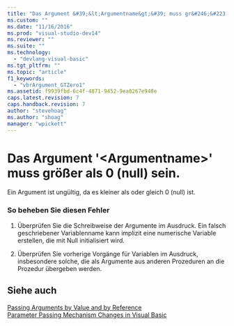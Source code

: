 ```yaml
---
title: "Das Argument &#39;&lt;Argumentname&gt;&#39; muss gr&#246;&#223;er als 0 (null) sein. | Microsoft Docs"
ms.custom: ""
ms.date: "11/16/2016"
ms.prod: "visual-studio-dev14"
ms.reviewer: ""
ms.suite: ""
ms.technology: 
  - "devlang-visual-basic"
ms.tgt_pltfrm: ""
ms.topic: "article"
f1_keywords: 
  - "vbrArgument_GTZero1"
ms.assetid: f9939fbd-6c4f-4871-9452-9ea0267e948e
caps.latest.revision: 7
caps.handback.revision: 7
author: "stevehoag"
ms.author: "shoag"
manager: "wpickett"
---
```

# Das Argument &#39;&lt;Argumentname&gt;&#39; muss gr&#246;&#223;er als 0 (null) sein.
Ein Argument ist ungültig, da es kleiner als oder gleich 0 \(null\) ist.  
  
### So beheben Sie diesen Fehler  
  
1.  Überprüfen Sie die Schreibweise der Argumente im Ausdruck. Ein falsch geschriebener Variablenname kann implizit eine numerische Variable erstellen, die mit Null initialisiert wird.  
  
2.  Überprüfen Sie vorherige Vorgänge für Variablen im Ausdruck, insbesondere solche, die als Argumente aus anderen Prozeduren an die Prozedur übergeben werden.  
  
## Siehe auch  
 [Passing Arguments by Value and by Reference](/dotnet/visual-basic/programming-guide/language-features/procedures/passing-arguments-by-value-and-by-reference)   
 [Parameter Passing Mechanism Changes in Visual Basic](http://msdn.microsoft.com/de-de/0fa2b0dc-aa1c-4797-bbd6-aa13c611cab2)